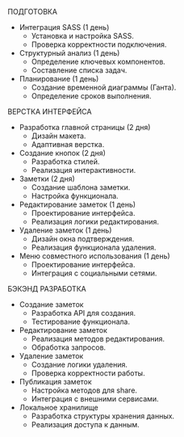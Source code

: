 
ПОДГОТОВКА
* Интеграция SASS (1 день)
    - Установка и настройка SASS.
    - Проверка корректности подключения.
* Структурный анализ (1 день)
    - Определение ключевых компонентов.
    - Составление списка задач.
* Планирование (1 день)
    - Создание временной диаграммы (Ганта).
    - Определение сроков выполнения.

ВЕРСТКА ИНТЕРФЕЙСА
* Разработка главной страницы (2 дня)
    - Дизайн макета.
    - Адаптивная верстка.
* Создание кнопок (2 дня)
    - Разработка стилей.
    - Реализация интерактивности.
* Заметки (2 дня)
    - Создание шаблона заметки.
    - Настройка функционала.
* Редактирование заметок (1 день)
    - Проектирование интерфейса.
    - Реализация логики редактирования.
* Удаление заметок (1 день)
    - Дизайн окна подтверждения.
    - Реализация функционала удаления.
* Меню совместного использования (1 день)
    - Проектирование интерфейса.
    - Интеграция с социальными сетями.

БЭКЭНД РАЗРАБОТКА
* Создание заметок 
    - Разработка API для создания.
    - Тестирование функционала.
* Редактирование заметок
    - Реализация методов редактирования.
    - Обработка запросов.
* Удаление заметок
    - Создание логики удаления.
    - Проверка корректности работы.
* Публикация заметок
    - Настройка методов для share.
    - Интеграция с внешними сервисами.
* Локальное хранилище
    - Разработка структуры хранения данных.
    - Реализация доступа к данным.
